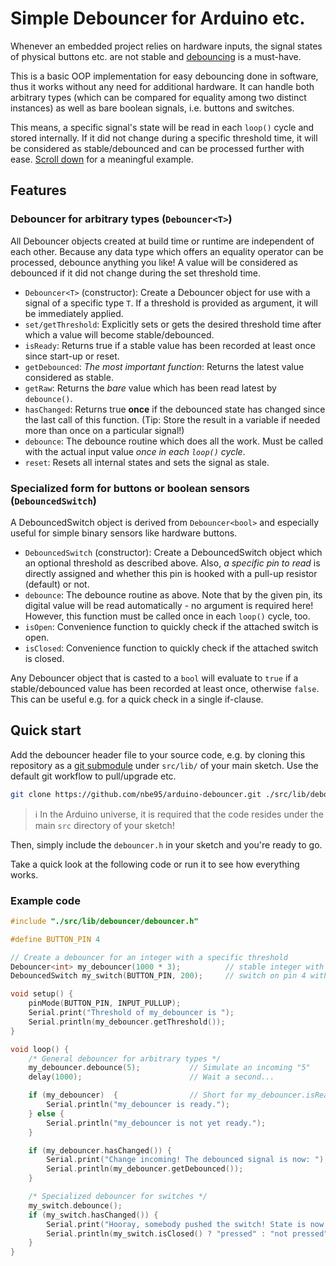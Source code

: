 # Simple Debouncer for Arduino etc.

Whenever an embedded project relies on hardware inputs, the signal states of
physical buttons etc. are not stable and
[debouncing](https://en.wikipedia.org/wiki/Switch#Contact_bounce) is a
must-have.

This is a basic OOP implementation for easy debouncing done in software, thus it
works without any need for additional hardware. It can handle both arbitrary
types (which can be compared for equality among two distinct instances) as well
as bare boolean signals, i.e. buttons and switches.

This means, a specific signal's state will be read in each `loop()` cycle and
stored internally. If it did not change during a specific threshold time, it
will be considered as stable/debounced and can be processed further with ease.
[Scroll down](#example-code) for a meaningful example.

## Features

### Debouncer for arbitrary types (`Debouncer<T>`)

All Debouncer objects created at build time or runtime are independent of each
other. Because any data type which offers an equality operator can be processed,
debounce anything you like! A value will be considered as debounced if it did
not change during the set threshold time.

- `Debouncer<T>` (constructor): Create a Debouncer object for use with a signal
  of a specific type `T`. If a threshold is provided as argument, it will be
  immediately applied.
- `set/getThreshold`: Explicitly sets or gets the desired threshold time after
  which a value will become stable/debounced.
- `isReady`: Returns true if a stable value has been recorded at least once
  since start-up or reset.
- `getDebounced`: *The most important function*: Returns the latest value
  considered as stable.
- `getRaw`: Returns the *bare* value which has been read latest by `debounce()`.
- `hasChanged`: Returns true **once** if the debounced state has changed since
  the last call of this function. (Tip: Store the result in a variable if needed
  more than once on a particular signal!)
- `debounce`: The debounce routine which does all the work. Must be called with
  the actual input value *once in each `loop()` cycle*.
- `reset`: Resets all internal states and sets the signal as stale.

### Specialized form for buttons or boolean sensors (`DebouncedSwitch`)

A DebouncedSwitch object is derived from `Debouncer<bool>` and especially useful
for simple binary sensors like hardware buttons.

- `DebouncedSwitch` (constructor): Create a DebouncedSwitch object which an
  optional threshold as described above. Also, *a specific pin to read* is
  directly assigned and whether this pin is hooked with a pull-up resistor
  (default) or not.
- `debounce`: The debounce routine as above. Note that by the given pin, its
  digital value will be read automatically - no argument is required here!
  However, this function must be called once in each `loop()` cycle, too.
- `isOpen`: Convenience function to quickly check if the attached switch is
  open.
- `isClosed`: Convenience function to quickly check if the attached switch is
  closed.

Any Debouncer object that is casted to a `bool` will evaluate to `true` if a
stable/debounced value has been recorded at least once, otherwise `false`. This
can be useful e.g. for a quick check in a single if-clause.

## Quick start

Add the debouncer header file to your source code, e.g. by cloning this
repository as a [git submodule](https://git-scm.com/book/en/v2/Git-Tools-Submodules)
under `src/lib/` of your main sketch. Use the default git workflow to
pull/upgrade etc.

```sh
git clone https://github.com/nbe95/arduino-debouncer.git ./src/lib/debouncer/

```

> :information_source: In the Arduino universe, it is required that the code
resides under the main `src` directory of your sketch!

Then, simply include the `debouncer.h` in your sketch and you're ready to go.

Take a quick look at the following code or run it to see how everything works.

### Example code

```cpp
#include "./src/lib/debouncer/debouncer.h"

#define BUTTON_PIN 4

// Create a debouncer for an integer with a specific threshold
Debouncer<int> my_debouncer(1000 * 3);          // stable integer with 3s delay
DebouncedSwitch my_switch(BUTTON_PIN, 200);     // switch on pin 4 with 200ms threshold

void setup() {
    pinMode(BUTTON_PIN, INPUT_PULLUP);
    Serial.print("Threshold of my_debouncer is ");
    Serial.println(my_debouncer.getThreshold());
}

void loop() {
    /* General debouncer for arbitrary types */
    my_debouncer.debounce(5);           // Simulate an incoming "5"
    delay(1000);                        // Wait a second...

    if (my_debouncer)  {                // Short for my_debouncer.isReady()
        Serial.println("my_debouncer is ready.");
    } else {
        Serial.println("my_debouncer is not yet ready.");
    }

    if (my_debouncer.hasChanged()) {
        Serial.print("Change incoming! The debounced signal is now: ");
        Serial.println(my_debouncer.getDebounced());
    }

    /* Specialized debouncer for switches */
    my_switch.debounce();
    if (my_switch.hasChanged()) {
        Serial.print("Hooray, somebody pushed the switch! State is now: ");
        Serial.println(my_switch.isClosed() ? "pressed" : "not pressed");
    }
}
```
